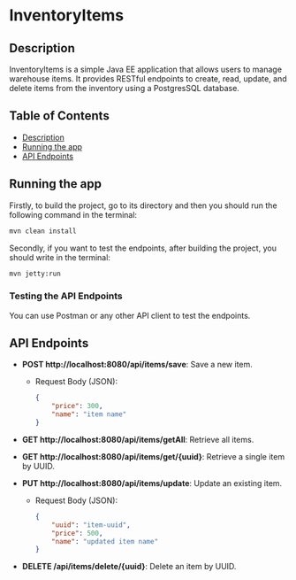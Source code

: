 # InventoryItems

## Description

InventoryItems is a simple Java EE application that allows users to manage warehouse items. It provides RESTful endpoints to create, read, update, and delete items from the inventory using a PostgresSQL database.

## Table of Contents

- [Description](#description)
- [Running the app](#running-the-app)
- [API Endpoints](#api-endpoints)
  

## Running the app
Firstly, to build the project, go to its directory and then you should run the following command in the terminal:
```sh
mvn clean install
```

Secondly, if you want to test the endpoints, after building the project, you should write in the terminal:
```sh
mvn jetty:run
```

### Testing the API Endpoints

You can use Postman or any other API client to test the endpoints.

## API Endpoints

- **POST http://localhost:8080/api/items/save**: Save a new item.
  - Request Body (JSON):
    ```json
    {
        "price": 300,
        "name": "item name"
    }
    ```

- **GET http://localhost:8080/api/items/getAll**: Retrieve all items.

- **GET http://localhost:8080/api/items/get/{uuid}**: Retrieve a single item by UUID.

- **PUT http://localhost:8080/api/items/update**: Update an existing item.
  - Request Body (JSON):
    ```json
    {
        "uuid": "item-uuid",
        "price": 500,
        "name": "updated item name"
    }
    ```

- **DELETE /api/items/delete/{uuid}**: Delete an item by UUID.


